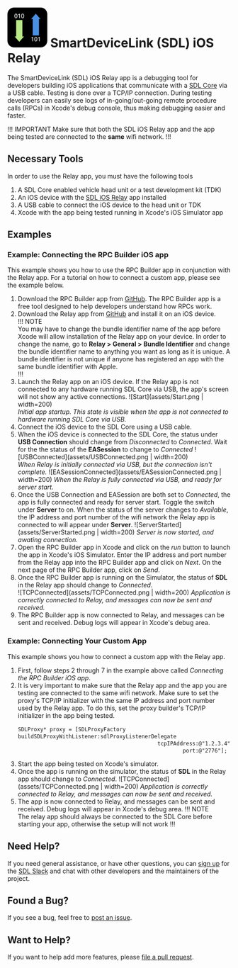 # ![logo](assets/AppIcon.png) SmartDeviceLink (SDL) iOS Relay

The SmartDeviceLink (SDL) iOS Relay app is a debugging tool for developers building iOS applications that communicate with a [SDL Core](https://github.com/smartdevicelink/sdl_core) via a USB cable. Testing is done over a TCP/IP connection. During testing developers can easily see logs of in-going/out-going remote procedure calls (RPCs) in Xcode's debug console, thus making debugging easier and faster.

!!! IMPORTANT
Make sure that both the SDL iOS Relay app and the app being tested are connected to the **same** wifi network.
!!!

## Necessary Tools
In order to use the Relay app, you must have the following tools

1. A SDL Core enabled vehicle head unit or a test development kit (TDK)
2. An iOS device with the [SDL iOS Relay](https://github.com/smartdevicelink/relay_app_ios) app installed
3. A USB cable to connect the iOS device to the head unit or TDK
4. Xcode with the app being tested running in Xcode's iOS Simulator app

## Examples
### Example: Connecting the RPC Builder iOS app
This example shows you how to use the RPC Builder app in conjunction with the Relay app. For a tutorial on how to connect a custom app, please see the example below.  

1. Download the RPC Builder app from [GitHub](https://github.com/smartdevicelink/rpc_builder_app_ios). The RPC Builder app is a free tool designed to help developers understand how RPCs work.
2. Download the Relay app from [GitHub](https://github.com/smartdevicelink/relay_app_ios) and install it on an iOS device.  
!!! NOTE  
You may have to change the bundle identifier name of the app before Xcode will allow installation of the Relay app on your device. In order to change the name, go to **Relay > General > Bundle Identifier** and change the bundle identifier name to anything you want as long as it is unique. A bundle identifier is not unique if anyone has registered an app with the same bundle identifier with Apple.  
!!!
3. Launch the Relay app on an iOS device. If the Relay app is not connected to any hardware running SDL Core via USB, the app's screen will not show any active connections.
![Start](assets/Start.png | width=200)    
*Initial app startup. This state is visible when the app is not connected to hardware running SDL Core via USB.*
4. Connect the iOS device to the SDL Core using a USB cable.
5. When the iOS device is connected to the SDL Core, the status under **USB Connection** should change from *Disconnected* to *Connected*. Wait for the the status of the **EASession** to change to *Connected*
![USBConnected](assets/USBConnected.png | width=200)   
*When Relay is initially connected via USB, but the connection isn't complete.*
![EASessionConnected](assets/EASessionConnected.png | width=200)
*When the Relay is fully connected via USB, and ready for server start.*  
6. Once the USB Connection and EASession are both set to *Connected*, the app is fully connected and ready for server start. Toggle the switch under **Server** to on. When the status of the server changes to *Available*, the IP address and port number of the wifi network the Relay app is connected to will appear under **Server**.
![ServerStarted](assets/ServerStarted.png | width=200)
*Server is now started, and awating connection.*
7. Open the RPC Builder app in Xcode and click on the *run* button to launch the app in Xcode's iOS Simulator. Enter the IP address and port number from the Relay app into the RPC Builder app and click on *Next*. On the next page of the RPC Builder app, click on *Send*.
8. Once the RPC Builder app is running on the Simulator, the status of **SDL** in the Relay app should change to *Connected*.  
![TCPConnected](assets/TCPConnected.png | width=200)
*Application is correctly connected to Relay, and messages can now be sent and received.*  
9. The RPC Builder app is now connected to Relay, and messages can be sent and received. Debug logs will appear in Xcode's debug area.

### Example: Connecting Your Custom App
This example shows you how to connect a custom app with the Relay app.  

1. First, follow steps 2 through 7 in the example above called *Connecting the RPC Builder iOS app*.
2. It is very important to make sure that the Relay app and the app you are testing are connected to the same wifi network. Make sure to set the proxy's TCP/IP initializer with the same IP address and port number used by the Relay app. To do this, set the proxy builder's TCP/IP initializer in the app being tested.   
    ```
    SDLProxy* proxy = [SDLProxyFactory buildSDLProxyWithListener:sdlProxyListenerDelegate
                                                tcpIPAddress:@"1.2.3.4"
                                                        port:@"2776"];
    ```
3. Start the app being tested on Xcode's simulator.
4. Once the app is running on the simulator, the status of **SDL** in the Relay app should change to *Connected*.
![TCPConnected](assets/TCPConnected.png | width=200)
*Application is correctly connected to Relay, and messages can now be sent and received.*  
5. The app is now connected to Relay, and messages can be sent and received. Debug logs will appear in Xcode's debug area.
!!! NOTE  
The relay app should always be connected to the SDL Core before starting your app, otherwise the setup will not work 
!!!

## Need Help?
If you need general assistance, or have other questions, you can [sign up](http://sdlslack.herokuapp.com) for the [SDL Slack](https://smartdevicelink.slack.com/) and chat with other developers and the maintainers of the project.

## Found a Bug?
If you see a bug, feel free to [post an issue](https://github.com/smartdevicelink/relay_app_ios/issues/new).

## Want to Help?
If you want to help add more features, please [file a pull request](https://github.com/smartdevicelink/relay_app_ios/compare).
